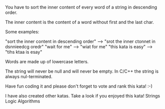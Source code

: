 You have to sort the inner content of every word of a string in descending order.

The inner content is the content of a word without first and the last char.

Some examples:

"sort the inner content in descending order"  -->  "srot the inner ctonnet in dsnnieedcg oredr"
"wait for me"        -->  "wiat for me"
"this kata is easy"  -->  "tihs ktaa is esay"

Words are made up of lowercase letters.

The string will never be null and will never be empty. In C/C++ the string is always nul-terminated.

Have fun coding it and please don't forget to vote and rank this kata! :-)

I have also created other katas. Take a look if you enjoyed this kata!
Strings
Logic
Algorithms

